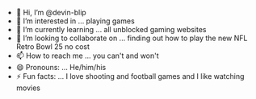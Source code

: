 - 👋 Hi, I’m @devin-blip
- 👀 I’m interested in ... playing games
- 🌱 I’m currently learning ... all unblocked gaming websites
- 💞️ I’m looking to collaborate on ... finding out how to play the new NFL Retro Bowl 25 no cost
- 📫 How to reach me ... you can't and won't
- 😄 Pronouns: ... He/him/his
- ⚡ Fun facts: ... I love shooting and football games and I like watching movies

<!---
devin-blip/devin-blip is a ✨ special ✨ repository because its `README.md` (this file) appears on your GitHub profile.
You can click the Preview link to take a look at your changes.
--->
